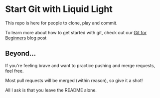 # Start Git with Liquid Light

This repo is here for people to clone, play and commit. 

To learn more about how to get started with git, check out our [Git for Beginners](https://www.liquidlight.co.uk/blog/article/git-for-beginners-an-overview-and-basic-workflow/) blog post

## Beyond...

If you're feeling brave and want to practice pushing and merge requests, feel free.

Most pull requests will be merged (within reason), so give it a shot!

All I ask is that you leave the README alone.

